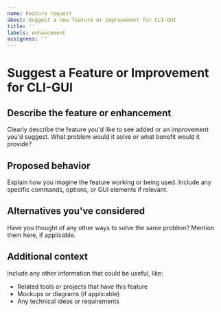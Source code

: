 ```yaml
---
name: Feature request
about: Suggest a new feature or improvement for CLI-GUI
title: ''
labels: enhancement
assignees: ''
---
```


# Suggest a Feature or Improvement for CLI-GUI

## Describe the feature or enhancement
Clearly describe the feature you'd like to see added or an improvement you'd suggest. What problem would it solve or what benefit would it provide?

## Proposed behavior
Explain how you imagine the feature working or being used. Include any specific commands, options, or GUI elements if relevant.

## Alternatives you've considered
Have you thought of any other ways to solve the same problem? Mention them here, if applicable.

## Additional context
Include any other information that could be useful, like:
- Related tools or projects that have this feature
- Mockups or diagrams (if applicable)
- Any technical ideas or requirements